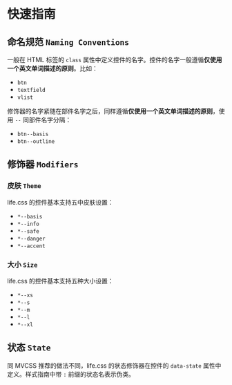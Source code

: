 快速指南
=====

## 命名规范 `Naming Conventions`

一般在 HTML 标签的 `class` 属性中定义控件的名字。控件的名字一般遵循**仅使用一个英文单词描述的原则**。比如：

+ `btn`
+ `textfield`
+ `vlist`

修饰器的名字紧随在部件名字之后，同样遵循**仅使用一个英文单词描述的原则**，使用 `--` 同部件名字分隔：

+ `btn--basis`
+ `btn--outline`

## 修饰器 `Modifiers`

### 皮肤 `Theme`

life.css 的控件基本支持五中皮肤设置：

+ `*--basis`
+ `*--info`
+ `*--safe`
+ `*--danger`
+ `*--accent`

### 大小 `Size`

life.css 的控件基本支持五种大小设置：

+ `*--xs`
+ `*--s`
+ `*--m`
+ `*--l`
+ `*--xl`

## 状态 `State`

同 MVCSS 推荐的做法不同，life.css 的状态修饰器在控件的 `data-state` 属性中定义。样式指南中带 `:` 前缀的状态名表示伪类。
